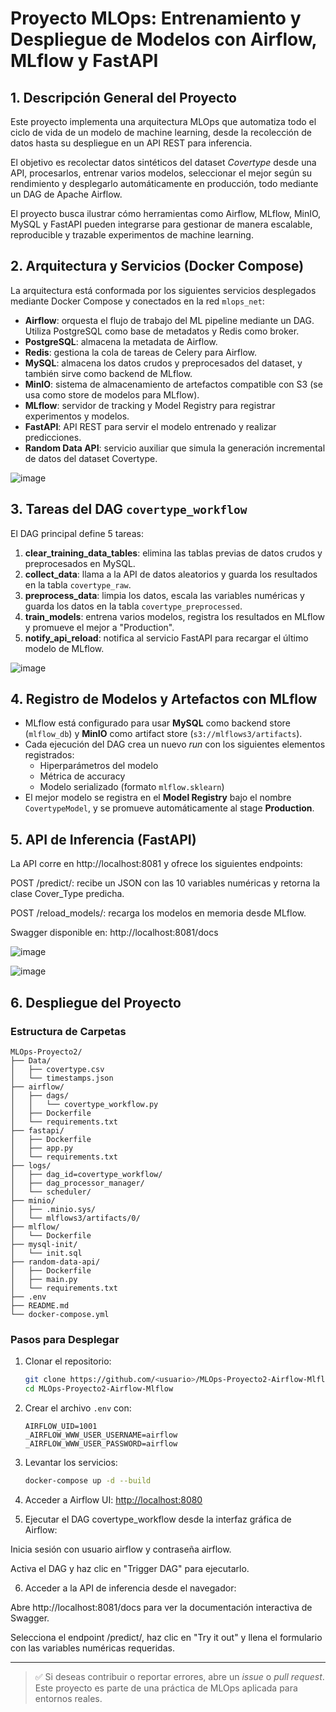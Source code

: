 # Proyecto MLOps: Entrenamiento y Despliegue de Modelos con Airflow, MLflow y FastAPI

## 1. Descripción General del Proyecto

Este proyecto implementa una arquitectura MLOps que automatiza todo el ciclo de vida de un modelo de machine learning, desde la recolección de datos hasta su despliegue en un API REST para inferencia.

El objetivo es recolectar datos sintéticos del dataset *Covertype* desde una API, procesarlos, entrenar varios modelos, seleccionar el mejor según su rendimiento y desplegarlo automáticamente en producción, todo mediante un DAG de Apache Airflow.

El proyecto busca ilustrar cómo herramientas como Airflow, MLflow, MinIO, MySQL y FastAPI pueden integrarse para gestionar de manera escalable, reproducible y trazable experimentos de machine learning.

## 2. Arquitectura y Servicios (Docker Compose)

La arquitectura está conformada por los siguientes servicios desplegados mediante Docker Compose y conectados en la red `mlops_net`:

- **Airflow**: orquesta el flujo de trabajo del ML pipeline mediante un DAG. Utiliza PostgreSQL como base de metadatos y Redis como broker.
- **PostgreSQL**: almacena la metadata de Airflow.
- **Redis**: gestiona la cola de tareas de Celery para Airflow.
- **MySQL**: almacena los datos crudos y preprocesados del dataset, y también sirve como backend de MLflow.
- **MinIO**: sistema de almacenamiento de artefactos compatible con S3 (se usa como store de modelos para MLflow).
- **MLflow**: servidor de tracking y Model Registry para registrar experimentos y modelos.
- **FastAPI**: API REST para servir el modelo entrenado y realizar predicciones.
- **Random Data API**: servicio auxiliar que simula la generación incremental de datos del dataset Covertype.

![image](https://github.com/user-attachments/assets/c301c903-1fa1-492a-9945-3dd5a5513cef)


## 3. Tareas del DAG `covertype_workflow`

El DAG principal define 5 tareas:

1. **clear_training_data_tables**: elimina las tablas previas de datos crudos y preprocesados en MySQL.
2. **collect_data**: llama a la API de datos aleatorios y guarda los resultados en la tabla `covertype_raw`.
3. **preprocess_data**: limpia los datos, escala las variables numéricas y guarda los datos en la tabla `covertype_preprocessed`.
4. **train_models**: entrena varios modelos, registra los resultados en MLflow y promueve el mejor a "Production".
5. **notify_api_reload**: notifica al servicio FastAPI para recargar el último modelo de MLflow.

![image](https://github.com/user-attachments/assets/e8ce7ada-d84e-4ee4-8d08-e059a5322c96)


## 4. Registro de Modelos y Artefactos con MLflow

- MLflow está configurado para usar **MySQL** como backend store (`mlflow_db`) y **MinIO** como artifact store (`s3://mlflows3/artifacts`).
- Cada ejecución del DAG crea un nuevo *run* con los siguientes elementos registrados:
  - Hiperparámetros del modelo
  - Métrica de accuracy
  - Modelo serializado (formato `mlflow.sklearn`)
- El mejor modelo se registra en el **Model Registry** bajo el nombre `CovertypeModel`, y se promueve automáticamente al stage **Production**.

## 5. API de Inferencia (FastAPI)

La API corre en http://localhost:8081 y ofrece los siguientes endpoints:

POST /predict/: recibe un JSON con las 10 variables numéricas y retorna la clase Cover_Type predicha.

POST /reload_models/: recarga los modelos en memoria desde MLflow.

Swagger disponible en: http://localhost:8081/docs

![image](https://github.com/user-attachments/assets/f0769a60-5b49-4049-b267-90ed5cb7a2ba)

![image](https://github.com/user-attachments/assets/10cb1e9b-d682-4bc4-9c44-92bfc6ae6850)


## 6. Despliegue del Proyecto

### Estructura de Carpetas

```
MLOps-Proyecto2/
├── Data/
│   ├── covertype.csv
│   └── timestamps.json
├── airflow/
│   ├── dags/
│   │   └── covertype_workflow.py
│   ├── Dockerfile
│   └── requirements.txt
├── fastapi/
│   ├── Dockerfile
│   ├── app.py
│   └── requirements.txt
├── logs/
│   ├── dag_id=covertype_workflow/
│   ├── dag_processor_manager/
│   └── scheduler/
├── minio/
│   ├── .minio.sys/
│   └── mlflows3/artifacts/0/
├── mlflow/
│   └── Dockerfile
├── mysql-init/
│   └── init.sql
├── random-data-api/
│   ├── Dockerfile
│   ├── main.py
│   └── requirements.txt
├── .env
├── README.md
└── docker-compose.yml
```

### Pasos para Desplegar

1. Clonar el repositorio:
   ```bash
   git clone https://github.com/<usuario>/MLOps-Proyecto2-Airflow-Mlflow.git
   cd MLOps-Proyecto2-Airflow-Mlflow
   ```

2. Crear el archivo `.env` con:
   ```dotenv
   AIRFLOW_UID=1001
   _AIRFLOW_WWW_USER_USERNAME=airflow
   _AIRFLOW_WWW_USER_PASSWORD=airflow
   ```

3. Levantar los servicios:
   ```bash
   docker-compose up -d --build
   ```

4. Acceder a Airflow UI:
   [http://localhost:8080](http://localhost:8080)

5. Ejecutar el DAG covertype_workflow desde la interfaz gráfica de Airflow:

Inicia sesión con usuario airflow y contraseña airflow.

Activa el DAG y haz clic en "Trigger DAG" para ejecutarlo.

6. Acceder a la API de inferencia desde el navegador:

Abre http://localhost:8081/docs para ver la documentación interactiva de Swagger.

Selecciona el endpoint /predict/, haz clic en "Try it out" y llena el formulario con las variables numéricas requeridas.

---

> ✅ Si deseas contribuir o reportar errores, abre un *issue* o *pull request*. Este proyecto es parte de una práctica de MLOps aplicada para entornos reales.

